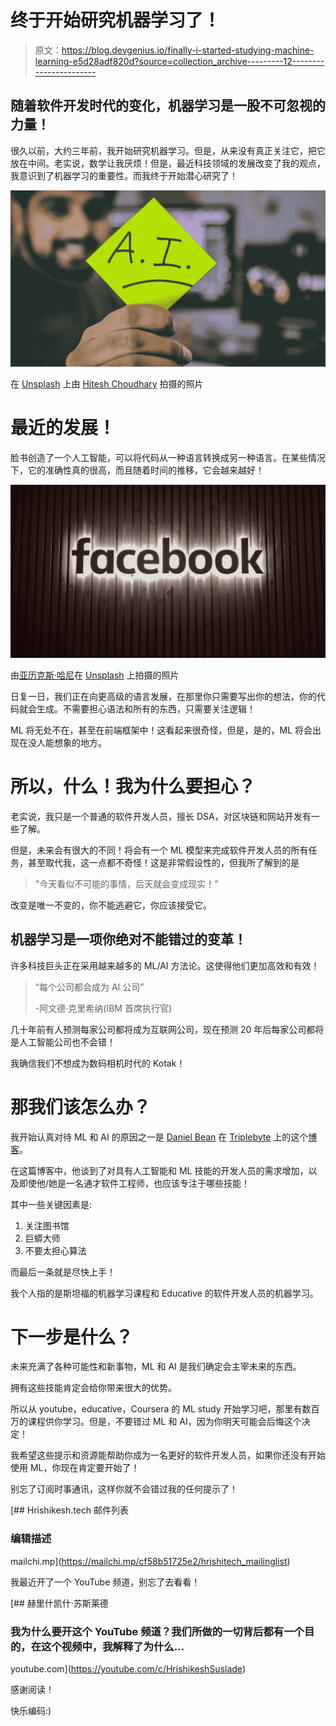 # 终于开始研究机器学习了！

> 原文：<https://blog.devgenius.io/finally-i-started-studying-machine-learning-e5d28adf820d?source=collection_archive---------12----------------------->

## 随着软件开发时代的变化，机器学习是一股不可忽视的力量！

很久以前，大约三年前，我开始研究机器学习。但是，从来没有真正关注它，把它放在中间。老实说，数学让我厌烦！但是，最近科技领域的发展改变了我的观点，我意识到了机器学习的重要性。而我终于开始潜心研究了！

![](img/ee17d5cc90a0e0aa4670e0c440b3ce62.png)

在 [Unsplash](https://unsplash.com/s/photos/machine-learning?utm_source=unsplash&utm_medium=referral&utm_content=creditCopyText) 上由 [Hitesh Choudhary](https://unsplash.com/@hiteshchoudhary?utm_source=unsplash&utm_medium=referral&utm_content=creditCopyText) 拍摄的照片

# 最近的发展！

脸书创造了一个人工智能，可以将代码从一种语言转换成另一种语言。在某些情况下，它的准确性真的很高，而且随着时间的推移，它会越来越好！

![](img/829c4d7777716485ad2c5536ec04a9a6.png)

由[亚历克斯·哈尼](https://unsplash.com/@alexhaney?utm_source=unsplash&utm_medium=referral&utm_content=creditCopyText)在 [Unsplash](https://unsplash.com/s/photos/facebook-ai?utm_source=unsplash&utm_medium=referral&utm_content=creditCopyText) 上拍摄的照片

日复一日，我们正在向更高级的语言发展，在那里你只需要写出你的想法，你的代码就会生成。不需要担心语法和所有的东西，只需要关注逻辑！

ML 将无处不在，甚至在前端框架中！这看起来很奇怪，但是，是的，ML 将会出现在没人能想象的地方。

# **所以，什么！我为什么要担心？**

老实说，我只是一个普通的软件开发人员，擅长 DSA，对区块链和网站开发有一些了解。

但是，未来会有很大的不同！将会有一个 ML 模型来完成软件开发人员的所有任务，甚至取代我，这一点都不奇怪！这是非常假设性的，但我所了解到的是

> "今天看似不可能的事情，后天就会变成现实！"

改变是唯一不变的，你不能逃避它，你应该接受它。

## 机器学习是一项你绝对不能错过的变革！

许多科技巨头正在采用越来越多的 ML/AI 方法论。这使得他们更加高效和有效！

> “每个公司都会成为 AI 公司”
> 
> -阿文德·克里希纳(IBM 首席执行官)

几十年前有人预测每家公司都将成为互联网公司，现在预测 20 年后每家公司都将是人工智能公司也不会错！

我确信我们不想成为数码相机时代的 Kotak！

# 那我们该怎么办？

我开始认真对待 ML 和 AI 的原因之一是 [Daniel Bean](https://www.linkedin.com/in/danielwbean/) 在 [Triplebyte](https://triplebyte.com/) 上的这个[博客](https://triplebyte.com/blog/the-ai-skills-generalist-engineers-should-consider-learning/?ref=linews_blog)。

在这篇博客中，他谈到了对具有人工智能和 ML 技能的开发人员的需求增加，以及即使他/她是一名通才软件工程师，也应该专注于哪些技能！

其中一些关键因素是:

1.  关注图书馆
2.  巨蟒大师
3.  不要太担心算法

而最后一条就是尽快上手！

我个人指的是斯坦福的机器学习课程和 Educative 的软件开发人员的机器学习。

# 下一步是什么？

未来充满了各种可能性和新事物，ML 和 AI 是我们确定会主宰未来的东西。

拥有这些技能肯定会给你带来很大的优势。

所以从 youtube，educative，Coursera 的 ML study 开始学习吧，那里有数百万的课程供你学习。但是，不要错过 ML 和 AI，因为你明天可能会后悔这个决定！

我希望这些提示和资源能帮助你成为一名更好的软件开发人员，如果你还没有开始使用 ML，你现在肯定要开始了！

别忘了订阅时事通讯，这样你就不会错过我的任何提示了！

 [## Hrishikesh.tech 邮件列表

### 编辑描述

mailchi.mp](https://mailchi.mp/cf58b51725e2/hrishitech_mailinglist) 

我最近开了一个 YouTube 频道，别忘了去看看！

[](https://youtube.com/c/HrishikeshSuslade) [## 赫里什凯什·苏斯莱德

### 我为什么要开这个 YouTube 频道？我们所做的一切背后都有一个目的，在这个视频中，我解释了为什么…

youtube.com](https://youtube.com/c/HrishikeshSuslade) 

感谢阅读！

快乐编码:)